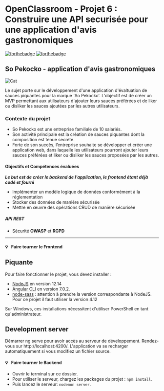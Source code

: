 # OpenClassroom - Projet 6 : Construire une API securisée pour une application d'avis gastronomiques

[![forthebadge](http://forthebadge.com/images/badges/built-with-love.svg)](http://forthebadge.com)  [![forthebadge](https://forthebadge.com/images/badges/built-by-developers.svg)](https://forthebadge.com)

## So Pekocko - application d'avis gastronomiques

![Cat](https://github.com/jeremydassonville/test/blob/main/Instructions/logo_soPekocko.jpeg?raw=true)

Le sujet porte sur le développement d'une application d'évaltuation de sauces piquantes pour la marque 'So Pekocko'. 
L'objectif est de créer un MVP permettant aux utilisateurs d'ajouter leurs sauces préférées et de liker ou disliker les sauces ajoutées par les autres utilisateurs.

### Contexte du projet

* So Pekocko est une entreprise familiale de 10 salariés.
* Son activité principale est la création de sauces piquantes dont la composition est tenue secrète.
* Forte de son succès, l’entreprise souhaite se développer et créer une application web, dans laquelle les utilisateurs pourront ajouter leurs sauces préférées et liker ou disliker les sauces proposées par les autres.

#### Objectifs et Compétences évaluées

***Le but est de créer le backend de l'application, le frontend étant déjà codé et fourni***

* Implémenter un modèle logique de données conformément à la réglementation
* Stocker des données de manière sécurisée
* Mettre en œuvre des opérations CRUD de manière sécurisée

##### API REST

* Sécurité **OWASP** et **RGPD**

***

#### 💡 &nbsp; Faire tourner le Frontend

## Piquante

Pour faire fonctionner le projet, vous devez installer :
- [NodeJS](https://nodejs.org/en/download/) en version 12.14
- [Angular CLI](https://github.com/angular/angular-cli) en version 7.0.2.
- [node-sass](https://www.npmjs.com/package/node-sass) : attention à prendre la version correspondante à NodeJS. Pour ce projet il faut utiliser la version 4.12

Sur Windows, ces installations nécessitent d'utiliser PowerShell en tant qu'administrateur.

## Development server

Démarrer ng serve pour avoir accès au serveur de développement. Rendez-vous sur http://localhost:4200/. L'application va se recharger automatiquement si vous modifiez un fichier source.

#### 💡 &nbsp; Faire tourner le Backend

* Ouvrir le terminal sur ce dossier.
* Pour utiliser le serveur, chargez les packages du projet : `npm install`.
* Puis lancez le serveur: `nodemon server`.

